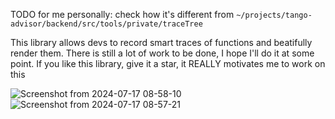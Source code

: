 TODO for me personally: check how it's different from `~/projects/tango-advisor/backend/src/tools/private/traceTree`

This library allows devs to record smart traces of functions and beatifully render them. There is still a lot of work to be done, I hope I'll do it at some point. If you like this library, give it a star, it REALLY motivates me to work on this

![Screenshot from 2024-07-17 08-58-10](https://github.com/user-attachments/assets/c3d21f5b-612f-4763-8a73-75aa13fdf20f)
![Screenshot from 2024-07-17 08-57-21](https://github.com/user-attachments/assets/7848cc9d-5a00-489a-974a-99f0c37bb8cf)
